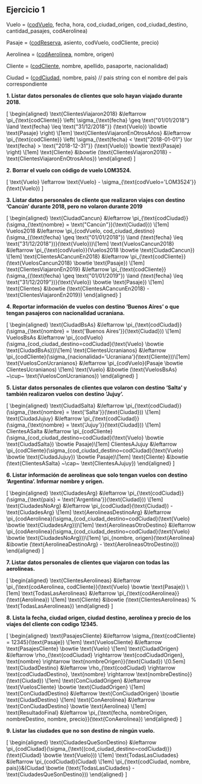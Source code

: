 ## Ejercicio 1

Vuelo = (<u>codVuelo</u>, fecha, hora, cod_ciudad_origen, cod_ciudad_destino, cantidad_pasajes, codAerolinea)

Pasaje = (<u>codReserva</u>, asiento, codVuelo, codCliente, precio)

Aerolinea = (<u>codAerolinea</u>, nombre, origen)

Cliente = (<u>codCliente</u>, nombre, apellido, pasaporte, nacionalidad)

Ciudad = (<u>codCiudad</u>, nombre, pais) // pais string con el nombre del país correspondiente


**1. Listar datos personales de clientes que solo hayan viajado durante 2018.**

\[
\begin{aligned}
\text{ClientesViajaron2018} &\leftarrow 
\pi_{\text{codCliente}}
\left(
\sigma_{\text{fecha} \geq \text{"01/01/2018"} \land \text{fecha} \leq \text{"31/12/2018"}}
(\text{Vuelo}) \bowtie \text{Pasaje}
\right) \\[1em]
\text{ClientesViajaronEnOtrosAños} &\leftarrow 
\pi_{\text{codCliente}}
\left(
\sigma_{\text{fecha} < \text{"2018-01-01"} \lor \text{fecha} > \text{"2018-12-31"}}
(\text{Vuelo}) \bowtie \text{Pasaje}
\right) \\[1em]
\text{Cliente} &\bowtie 
(\text{ClientesViajaron2018} - \text{ClientesViajaronEnOtrosAños})
\end{aligned}
\]



**2. Borrar el vuelo con código de vuelo LOM3524.**

\[
  \text{Vuelo} \leftarrow \text{Vuelo} - \sigma_{\text{codVuelo='LOM3524'}}(\text{Vuelo})
\]


**3. Listar datos personales de cliente que realizaron viajes con destino ‘Cancún’ durante 2018, pero no volaron durante 2019**


\[
\begin{aligned}
\text{CiudadCancun} &\leftarrow \pi_{\text{codCiudad}}(\sigma_{\text{nombre} = \text{"Cancún"}}(\text{Ciudad})) \\[1em]
Vuelos2018 &\leftarrow \pi_{codVuelo, cod\_ciudad\_destino}(\sigma_{(\text{fecha} \geq \text{"01/01/2018"}) \land (\text{fecha} \leq \text{"31/12/2018"})}(\text{Vuelo}))\\[1em]
\text{VuelosCancun2018} &\leftarrow \pi_{\text{codVuelo}}(Vuelos2018 \bowtie \text{CiudadCancun}) \\[1em]
\text{ClientesACancunEn2018} &\leftarrow \pi_{\text{codCliente}}(\text{VuelosCancun2018} \bowtie \text{Pasaje}) \\[1em]
\text{ClientesViajaronEn2019} &\leftarrow \pi_{\text{codCliente}}(\sigma_{(\text{fecha} \geq \text{"01/01/2019"}) \land (\text{fecha} \leq \text{"31/12/2019"})}(\text{Vuelo}) \bowtie \text{Pasaje}) \\[1em]
\text{Clientes} &\bowtie (\text{ClientesACancunEn2018} - \text{ClientesViajaronEn2019})
\end{aligned}
\]



**4. Reportar información de vuelos con destino ‘Buenos Aires’ o que tengan pasajeros con nacionalidad ucraniana.**


\[
\begin{aligned}
\text{CiudadBsAs} &\leftarrow \pi_{\text{codCiudad}}(\sigma_{\text{nombre} = \text{'Buenos Aires'}}(\text{Ciudad})) \\[1em]
VuelosBsAs &\leftarrow \pi_{codVuelo}(\sigma_{cod\_ciudad\_destino=codCiudad}(\text{Vuelo} \bowtie \text{CiudadBsAs}))\\[1em]
\text{ClientesUcranianos} &\leftarrow \pi_{codCliente}(\sigma_{nacionalidad='Ucraniana'}(\text{Cliente}))\\[1em]
\text{VuelosConUcranianos} &\leftarrow \pi_{codVuelo}(Pasaje \bowtie ClientesUcranianos) \\[1em]
\text{Vuelo} &\bowtie (\text{VuelosBsAs} ~\cup~  \text{VuelosConUcranianos})
\end{aligned}
\]


**5. Listar datos personales de clientes que volaron con destino ‘Salta’ y también realizaron vuelos con destino ‘Jujuy’.**


\[
\begin{aligned}
\text{CiudadSalta} &\leftarrow \pi_{\text{codCiudad}}(\sigma_{\text{nombre} = \text{'Salta'}}(\text{Ciudad})) \\[1em]
\text{CiudadJujuy} &\leftarrow \pi_{\text{codCiudad}}(\sigma_{\text{nombre} = \text{'Jujuy'}}(\text{Ciudad})) \\[1em]
ClientesASalta &\leftarrow \pi_{codCliente}(\sigma_{cod\_ciudad\_destino=codCiudad}(\text{Vuelo} \bowtie \text{CiudadSalta}) \bowtie Pasaje)\\[1em]
ClientesAJujuy &\leftarrow \pi_{codCliente}(\sigma_{cod\_ciudad\_destino=codCiudad}(\text{Vuelo} \bowtie \text{CiudadJujuy}) \bowtie Pasaje)\\[1em]
\text{Cliente} &\bowtie (\text{ClientesASalta} ~\cap~  \text{ClientesAJujuy})
\end{aligned}
\]

**6. Listar información de aerolíneas que solo tengan vuelos con destino ‘Argentina’. Informar nombre y origen.**

\[
\begin{aligned}
\text{CiudadesArg} &\leftarrow \pi_{\text{codCiudad}}(\sigma_{\text{pais} = \text{'Argentina'}}(\text{Ciudad})) \\[1em]
\text{CiudadesNoArg} &\leftarrow \pi_{codCiudad}(\text{Ciudad}) - \text{CiudadesArg}  \\[1em]
\text{AerolineasDestinoArg} &\leftarrow \pi_{codAerolinea}(\sigma_{cod\_ciudad\_destino=codCiudad}(\text{Vuelo} \bowtie \text{CiudadesArg}))\\[1em]
\text{AerolineasOtroDestino} &\leftarrow \pi_{codAerolinea}(\sigma_{cod\_ciudad\_destino=codCiudad}(\text{Vuelo} \bowtie \text{CiudadesNoArg}))\\[1em]
\pi_{nombre, origen}(\text{Aerolinea} &\bowtie (\text{AerolineaDestinoArg} - \text{AerolineasOtroDestino}))
\end{aligned}
\]

**7. Listar datos personales de clientes que viajaron con todas las aerolíneas.**

\[
\begin{aligned}
\text{ClientesAerolineas} &\leftarrow \pi_{\text{codAerolinea, codCliente}}(\text{Vuelo} \bowtie \text{Pasaje}) \\[1em]
\text{TodasLasAerolineas} &\leftarrow \pi_{\text{codAerolinea}}(\text{Aerolinea})  \\[1em]
\text{Cliente} &\bowtie (\text{ClientesAerolineas} \% \text{TodasLasAerolineas})
\end{aligned}
\]

**8. Lista la fecha, ciudad origen, ciudad destino, aerolínea y precio de los viajes del cliente con codigo 12345.**

\[
\begin{aligned}
\text{PasajesCliente} &\leftarrow 
\sigma_{\text{codCliente} = 12345}(\text{Pasaje}) \\[1em]
\text{VuelosCliente} &\leftarrow 
\text{PasajesCliente} \bowtie \text{Vuelo} \\[1em]
\text{CiudadOrigen} &\leftarrow 
\rho_{\text{codCiudad} \rightarrow \text{codCiudadOrigen}, \text{nombre} \rightarrow \text{nombreOrigen}}(\text{Ciudad}) \\[0.5em]
\text{CiudadDestino} &\leftarrow 
\rho_{\text{codCiudad} \rightarrow \text{codCiudadDestino}, \text{nombre} \rightarrow \text{nombreDestino}}(\text{Ciudad}) \\[1em]
\text{ConCiudadOrigen} &\leftarrow 
\text{VuelosCliente} \bowtie \text{CiudadOrigen} \\[1em]
\text{ConCiudadDestino} &\leftarrow 
\text{ConCiudadOrigen} \bowtie \text{CiudadDestino} \\[1em]
\text{ConAerolinea} &\leftarrow 
\text{ConCiudadDestino} \bowtie \text{Aerolinea} \\[1em]
\text{ResultadoFinal} &\leftarrow 
\pi_{\text{fecha, nombreOrigen, nombreDestino, nombre, precio}}(\text{ConAerolinea})
\end{aligned}
\]



**9. Listar las ciudades que no son destino de ningún vuelo.**


\[
\begin{aligned}
\text{CiudadesQueSonDestino} &\leftarrow \pi_{codCiudad}(\sigma_{\text{(cod\_ciudad\_destino=codCiudad)}}(\text{Ciudad} \bowtie \text{Vuelo})) \\[1em]
\text{TodasLasCiudades} &\leftarrow \pi_{codCiudad}(Ciudad) \\[1em]
\pi_{\text{codCiudad, nombre, pais}}&(Ciudad \bowtie (\text{TodasLasCiudades} - \text{CiudadesQueSonDestino}))
\end{aligned}
\]
